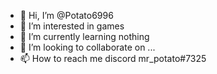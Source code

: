 - 👋 Hi, I’m @Potato6996
- 👀 I’m interested in games
- 🌱 I’m currently learning nothing
- 💞️ I’m looking to collaborate on ...
- 📫 How to reach me discord mr_potato#7325

<!---
Potato6996/Potato6996 is a ✨ special ✨ repository because its `README.md` (this file) appears on your GitHub profile.
You can click the Preview link to take a look at your changes.
--->
